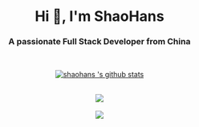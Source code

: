 <h1 align="center">Hi 👋, I'm ShaoHans</h1>
<h3 align="center">A passionate Full Stack Developer from China</h3>

<br>
<div align="center">
  
[![shaohans 's github stats](https://github-readme-stats.vercel.app/api?username=shaohans&show_icons=true&icon_color=199861&count_private=true&include_all_commits=true&theme=highcontrast)](https://github.com/shaohans)
</div>
<br>
<div align="center">
  <img align="center" src="https://github-readme-streak-stats.herokuapp.com/?user=shaohans&theme=dark&hide_border=true" />
</div>
<br>

<div align="center"><img  src="https://github-profile-trophy.vercel.app/?username=shaohans&theme=gruvbox&row=1&column=6&no-frame=true&no-bg=true" /></div>
<br>
